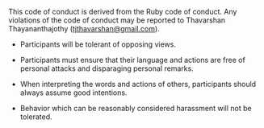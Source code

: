 This code of conduct is derived from the Ruby code of conduct. Any violations of the code of conduct may be reported to Thavarshan Thayananthajothy (tjthavarshan@gmail.com).

- Participants will be tolerant of opposing views.

- Participants must ensure that their language and actions are free of personal attacks and disparaging personal remarks.

- When interpreting the words and actions of others, participants should always assume good intentions.

- Behavior which can be reasonably considered harassment will not be tolerated.
